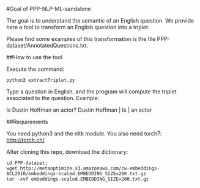 #Goal of PPP-NLP-ML-sandalone

The goal is to understand the semantic of an English question.
We provide here a tool to transform an English question into a triplet.

Please find some examples of this transformation is the file PPP-dataset/AnnotatedQuestions.txt.

##How to use the tool

Execute the command:

    python3 extractTriplet.py

Type a question in English, and the program will compute the triplet associated to the question.
Example:

Is Dustin Hoffman an actor?
Dustin Hoffman | Is | an actor

##Requirements

You need python3 and the nltk module.
You also need torch7: http://torch.ch/

After cloning this repo, download the dictionary:

    cd PPP-dataset;
    wget http://metaoptimize.s3.amazonaws.com/cw-embeddings-ACL2010/embeddings-scaled.EMBEDDING_SIZE=200.txt.gz
    tar -xvf embeddings-scaled.EMBEDDING_SIZE=200.txt.gz

